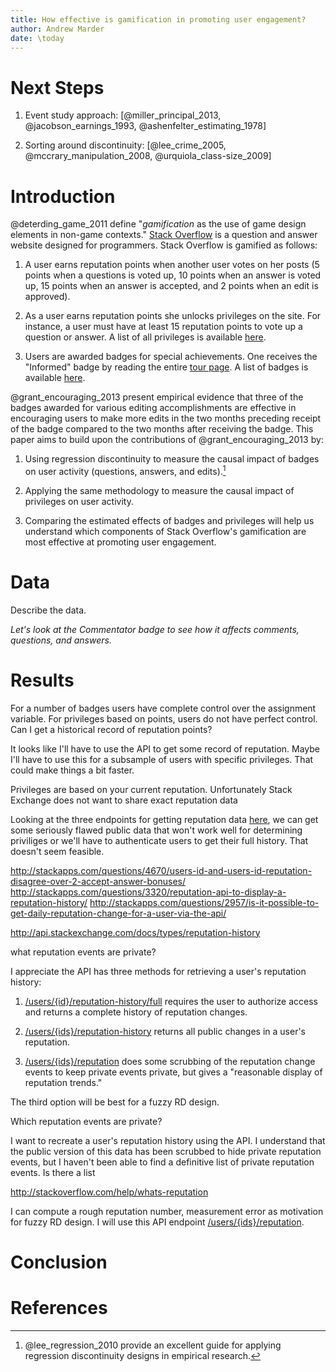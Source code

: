 ```yaml
---
title: How effective is gamification in promoting user engagement?
author: Andrew Marder
date: \today
---
```


# Next Steps

1. Event study approach: [@miller_principal_2013, @jacobson_earnings_1993, @ashenfelter_estimating_1978]

2. Sorting around discontinuity: [@lee_crime_2005, @mccrary_manipulation_2008, @urquiola_class-size_2009]

# Introduction

@deterding_game_2011 define "_gamification_ as the use of game design
elements in non-game contexts."
[Stack Overflow](http://stackoverflow.com/) is a question and answer
website designed for programmers. Stack Overflow is gamified as
follows:

1. A user earns reputation points when another user votes on her posts
   (5 points when a questions is voted up, 10 points when an answer is
   voted up, 15 points when an answer is accepted, and 2 points when
   an edit is approved).

2. As a user earns reputation points she unlocks privileges on the
   site. For instance, a user must have at least 15 reputation points
   to vote up a question or answer. A list of all privileges is
   available [here](http://stackoverflow.com/help/privileges).

3. Users are awarded badges for special achievements. One receives the
   "Informed" badge by reading the entire
   [tour page](http://stackoverflow.com/tour). A list of badges is
   available [here](http://stackoverflow.com/help/badges).

@grant_encouraging_2013 present empirical evidence that three of the
badges awarded for various editing accomplishments are effective in
encouraging users to make more edits in the two months preceding
receipt of the badge compared to the two months after receiving the
badge. This paper aims to build upon the contributions of
@grant_encouraging_2013 by:

1. Using regression discontinuity to measure the causal impact of
   badges on user activity (questions, answers, and edits).[^RDD]

2. Applying the same methodology to measure the causal impact of
   privileges on user activity.

3. Comparing the estimated effects of badges and privileges will help
   us understand which components of Stack Overflow's gamification are
   most effective at promoting user engagement.

[^RDD]: @lee_regression_2010 provide an excellent guide for applying
regression discontinuity designs in empirical research.

# Data

Describe the data.

_Let's look at the Commentator badge to see how it affects comments, questions,
and answers._

# Results

For a number of badges users have complete control over the assignment variable. For privileges based on points, users do not have perfect control. Can I get a historical record of reputation points?

It looks like I'll have to use the API to get some record of reputation. Maybe I'll have to use this for a subsample of users with specific privileges. That could make things a bit faster.

Privileges are based on your current reputation. Unfortunately Stack Exchange does not want to share exact reputation data

Looking at the three endpoints for getting reputation data [here](http://api.stackexchange.com/docs/), we can get some seriously flawed public data that won't work well for determining priviliges or we'll have to authenticate users to get their full history. That doesn't seem feasible.

http://stackapps.com/questions/4670/users-id-and-users-id-reputation-disagree-over-2-accept-answer-bonuses/
http://stackapps.com/questions/3320/reputation-api-to-display-a-reputation-history/
http://stackapps.com/questions/2957/is-it-possible-to-get-daily-reputation-change-for-a-user-via-the-api/

http://api.stackexchange.com/docs/types/reputation-history

what reputation events are private?

I appreciate the API has three methods for retrieving a user's reputation history:

1. [/users/{id}/reputation-history/full](http://api.stackexchange.com/docs/full-reputation-history) requires the user to authorize access and returns a complete history of reputation changes.

2. [/users/{ids}/reputation-history](http://api.stackexchange.com/docs/reputation-history) returns all public changes in a user's reputation.

3. [/users/{ids}/reputation](http://api.stackexchange.com/docs/reputation-on-users) does some scrubbing of the reputation change events to keep private events private, but gives a "reasonable display of reputation trends."

The third option will be best for a fuzzy RD design.

Which reputation events are private?

I want to recreate a user's reputation history using the API. I understand that the public version of this data has been scrubbed to hide private reputation events, but I haven't been able to find a definitive list of private reputation events. Is there a list 

http://stackoverflow.com/help/whats-reputation

I can compute a rough reputation number, measurement error as motivation for fuzzy RD design. I will use this API endpoint [/users/{ids}/reputation](http://api.stackexchange.com/docs/reputation-on-users).

# Conclusion

# References
